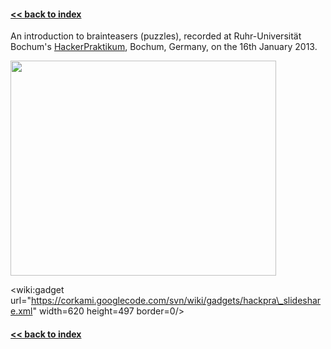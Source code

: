 #### [<< back to index](http://code.google.com/p/corkami/) ####
An introduction to brainteasers (puzzles),
recorded at Ruhr-Universität Bochum's [HackerPraktikum](http://www.nds.rub.de/teaching/hackpra/), Bochum, Germany, on the 16th January 2013.

<a href='http://www.youtube.com/watch?feature=player_embedded&v=hg7A7YIEWbU' target='_blank'><img src='http://img.youtube.com/vi/hg7A7YIEWbU/0.jpg' width='425' height=344 /></a>

&lt;wiki:gadget url="https://corkami.googlecode.com/svn/wiki/gadgets/hackpra\_slideshare.xml" width=620 height=497 border=0/&gt;

#### [<< back to index](http://code.google.com/p/corkami/) ####